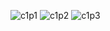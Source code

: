 ![c1p1](https://github.com/Yash12patre/YashAnime/assets/92026630/7b9d5693-5cf0-40f2-a95a-abfbae892d15)
![c1p2](https://github.com/Yash12patre/YashAnime/assets/92026630/999faabe-8125-428f-adbf-00c8eff2e535)
![c1p3](https://github.com/Yash12patre/YashAnime/assets/92026630/7bd897cd-e495-42a4-9b04-4fa45fa1a858)
